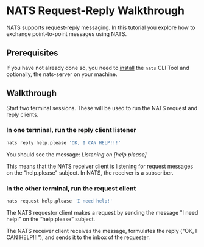 # NATS Request-Reply Walkthrough

NATS supports [request-reply](reqreply.md) messaging. In this tutorial you explore how to exchange point-to-point messages using NATS.

## Prerequisites

If you have not already done so, you need to [install](/nats-concepts/what-is-nats/walkthrough_setup.md) the `nats` CLI Tool and optionally, the nats-server on your machine.  
  
## Walkthrough

Start two terminal sessions. These will be used to run the NATS request and reply clients.

### In one terminal, run the reply client listener

```bash
nats reply help.please 'OK, I CAN HELP!!!'
```

You should see the message: _Listening on \[help.please\]_

This means that the NATS receiver client is listening for request messages on the "help.please" subject. In NATS, the receiver is a subscriber.

### In the other terminal, run the request client

```bash
nats request help.please 'I need help!'
```

The NATS requestor client makes a request by sending the message "I need help!" on the “help.please” subject.

The NATS receiver client receives the message, formulates the reply \("OK, I CAN HELP!!!"\), and sends it to the inbox of the requester.
